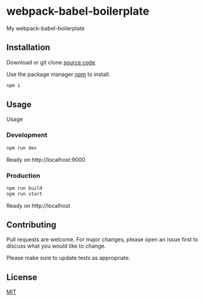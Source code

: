 # webpack-babel-boilerplate

My webpack-babel-boilerplate

## Installation

Download or git clone [source code](https://github.com/prog83/ciklum-internship).

Use the package manager [npm](https://www.npmjs.com/get-npm) to install.

```bash
npm i
```

## Usage

Usage

### Development

```bash
npm run dev
```

Ready on http://localhost:9000

### Production

```bash
npm run build
npm run start
```

Ready on http://localhost

## Contributing

Pull requests are welcome. For major changes, please open an issue first to discuss what you would like to change.

Please make sure to update tests as appropriate.

## License

[MIT](https://choosealicense.com/licenses/mit/)
